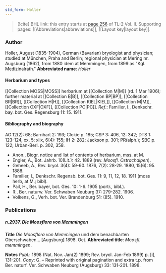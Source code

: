 ```yaml
---
std_form: Holler
---
```


> [!cite] BHL link: this entry starts at [page 256](https://www.biodiversitylibrary.org/page/33068498) of TL-2 Vol. II.
> Supporting pages: [[Abbreviations|abbreviations]], [[Layout key|layout key]].

### Author

Holler, August (1835-1904), German (Bavarian) bryologist and physician; studied at München, Praha and Berlin; regional physician at Mering nr. Augsburg (1862), from 1880 idem at Memmingen, from 1899 as "Kgl. Medizinalrath." 
**Abbreviated name**: *Holler*

#### Herbarium and types

[[Collection MOSS|MOSS]] herbarium at [[Collection M|M]] (rd. 1 Mar 1906); further material at [[Collection B|B]], [[Collection BP|BP]], [[Collection BR|BR]], [[Collection H|H]], [[Collection KIEL|KIEL]], [[Collection M|M]], [[Collection OXF|OXF]], [[Collection PC|PC]].
*Ref*.: Familier, I., Denkschr. bay. bot. Ges. Regensburg 11: 15. 1911.

#### Bibliography and biography

AG 12(2): 68; Barnhart 2: 193; Clokie p. 185; CSP 3: 406, 12: 342; DTS 1: 123-124, xx, 5: xlix, 6(4): 155; IH 2: 282; Jackson p. 301; PR(alph.); SBC p. 122; Urban-Berl. p. 302, 358.
- Anon., Biogr. notice and list of contents of herbarium, mss. at M.
- Engler, A., Bot. Jahrb. 10(Lit.): 42. 1889 (rev. *Moosfl. Ostrachalpen*).
- Geheeb, A., Rev. bryol. 3(4): 59-60. 1876, 7(2): 28-29. 1880, 15(6): 95. 1888.
- Familier, I., Denkschr. Regensb. bot. Ges. 11: 9, 11, 12, 18. 1911 (moss herb, at M.; bibl).
- Pail, H., Ber. bayer, bot. Ges. 10: 1-6. 1905 (portr., bibl.).
- R., Ber. naturw. Ver. Schwaben Neuburg 37: 279-282. 1906.
- Volkens, G., Verh. bot. Ver. Brandenburg 51: (85). 1910.

### Publications

##### n.2937. Die Moosflora von Memmingen

**Title**
*Die Moosflora von Memmingen* und dem benachbarten Oberschwaben... \[Augsburg\] 1898. Oct.
**Abbreviated title**: *Moosfl. memmingen*.

**Notes**
*Publ*.: 1898 (Nat. Nov. Jan(2) 1899; Rev. bryol. Jan-Feb 1899) p. \[i\], 131-201. *Copy*: G. – Reprinted with original pagination and extra t.p. from Ber. naturf. Ver. Schwaben Neuburg (Augsburg) 33: 131-201. 1898.

